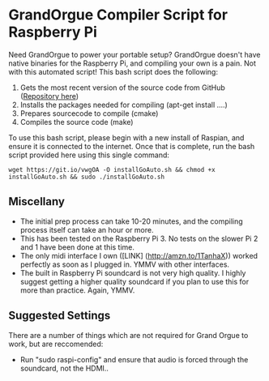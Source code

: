 GrandOrgue Compiler Script for Raspberry Pi
==============

Need GrandOrgue to power your portable setup? GrandOrgue doesn't have native binaries for the Raspberry Pi, and compiling your own is a pain. Not with this automated script! This bash script does the following:

1. Gets the most recent version of the source code from GitHub ([Repository here](https://github.com/e9925248/grandorgue))
2. Installs the packages needed for compiling (apt-get install ....)
3. Prepares sourcecode to compile (cmake)
4. Compiles the source code (make)

To use this bash script, please begin with a new install of Raspian, and ensure it is connected to the internet. Once that is complete, run the bash script provided here using this single command:
````
wget https://git.io/vwgOA -O installGoAuto.sh && chmod +x installGoAuto.sh && sudo ./installGoAuto.sh
````
Miscellany
------------
* The initial prep process can take 10-20 minutes, and the compiling process itself can take an hour or more.
* This has been tested on the Raspberry Pi 3. No tests on the slower Pi 2 and 1 have been done at this time.
* The only midi interface I own ([LINK] (http://amzn.to/1TanhaX)) worked perfectly as soon as I plugged in. YMMV with other interfaces.
* The built in Raspberry Pi soundcard is not very high quality. I highly suggest getting a higher quality soundcard if you plan to use this for more than practice. Again, YMMV.

Suggested Settings
-------------

There are a number of things which are not required for Grand Orgue to work, but are reccomended:
* Run "sudo raspi-config" and ensure that audio is forced through the soundcard, not the HDMI..

